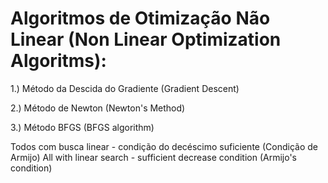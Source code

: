 # Algoritmos de Otimização Não Linear (Non Linear Optimization Algoritms):

1.) Método da Descida do Gradiente (Gradient Descent)

2.) Método de Newton (Newton's Method)

3.) Método BFGS (BFGS algorithm)

Todos com busca linear - condição do decéscimo suficiente (Condição de Armijo) 
All with linear search - sufficient decrease condition (Armijo's condition)
